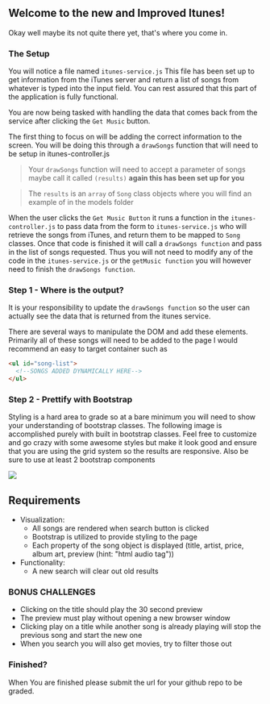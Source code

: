 ## Welcome to the new and Improved Itunes!

Okay well maybe its not quite there yet, that's where you come in.

### The Setup

You will notice a file named `itunes-service.js` This file has been set up to get information from the iTunes server and return a list of songs from whatever is typed into the input field. You can rest assured that this part of the application is fully functional. 

You are now being tasked with handling the data that comes back from the service after clicking the `Get Music` button. 

The first thing to focus on will be adding the correct information to the screen. You will be doing this through a `drawSongs` function that will need to be setup in itunes-controller.js

> Your `drawSongs` function will need to accept a parameter of songs maybe call it called `(results)` 
**again this has been set up for you**

> The `results` is an `array` of `Song` class objects where you will find an example of in the models folder

When the user clicks the `Get Music Button` it runs a function in the `itunes-controller.js`  to pass data from the form to `itunes-service.js`  who will retrieve the songs from iTunes, and return them to be mapped to `Song` classes. Once that code is finished it will call a `drawSongs function` and pass in the list of songs requested. Thus you will not need to modify any of the code in the `itunes-service.js` or the `getMusic function` you will however need to finish the `drawSongs function`.

### Step 1 -  Where is the output?

It is your responsibility to update the `drawSongs function` so the user can actually see the data that is returned from the itunes service.

There are several ways to manipulate the DOM and add these elements. Primarily all of these songs will need to be added to the page I would recommend an easy to target container such as 

```html
<ul id="song-list">
  <!--SONGS ADDED DYNAMICALLY HERE-->
</ul>
```

### Step 2 - Prettify with Bootstrap

Styling is a hard area to grade so at a bare minimum you will need to show your understanding of bootstrap classes. The following image is accomplished purely with built in bootstrap classes. Feel free to customize and go crazy with some awesome styles but make it look good and ensure that you are using the grid system so the results are responsive. Also be sure to use at least 2 bootstrap components

<div>
  <img class="img-responsive" src="https://bcw.blob.core.windows.net/public/img/mytunes.jpg" />
</div>


## Requirements
 - Visualization: 
    - All songs are rendered when search button is clicked
    - Bootstrap is utilized to provide styling to the page
    - Each property of the song object is displayed (title, artist, price, album art, preview (hint: "html audio tag"))
  - Functionality: 
    - A new search will clear out old results


### BONUS CHALLENGES 
- Clicking on the title should play the 30 second preview 
- The preview must play without opening a new browser window 
- Clicking play on a title while another song is already playing will stop the previous song and start the new one
- When you search you will also get movies, try to filter those out

### Finished?
When You are finished please submit the url for your github repo to be graded.
